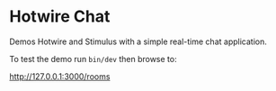 # Hotwire Chat

Demos Hotwire and Stimulus with a simple real-time chat application.

To test the demo run `bin/dev` then browse to:

http://127.0.0.1:3000/rooms